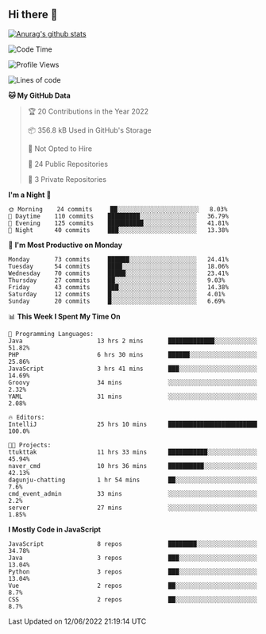 ## Hi there 👋

[![Anurag's github stats](https://github-readme-stats.vercel.app/api?username=Songwonseok)](https://github.com/anuraghazra/github-readme-stats)



<!--START_SECTION:waka-->
![Code Time](http://img.shields.io/badge/Code%20Time-1%2C549%20hrs%2043%20mins-blue)

![Profile Views](http://img.shields.io/badge/Profile%20Views-0-blue)

![Lines of code](https://img.shields.io/badge/From%20Hello%20World%20I%27ve%20Written-3%20Million%20lines%20of%20code-blue)

**🐱 My GitHub Data** 

> 🏆 20 Contributions in the Year 2022
 > 
> 📦 356.8 kB Used in GitHub's Storage 
 > 
> 🚫 Not Opted to Hire
 > 
> 📜 24 Public Repositories 
 > 
> 🔑 3 Private Repositories  
 > 
**I'm a Night 🦉** 

```text
🌞 Morning    24 commits     ██░░░░░░░░░░░░░░░░░░░░░░░   8.03% 
🌆 Daytime    110 commits    █████████░░░░░░░░░░░░░░░░   36.79% 
🌃 Evening    125 commits    ██████████░░░░░░░░░░░░░░░   41.81% 
🌙 Night      40 commits     ███░░░░░░░░░░░░░░░░░░░░░░   13.38%

```
📅 **I'm Most Productive on Monday** 

```text
Monday       73 commits     ██████░░░░░░░░░░░░░░░░░░░   24.41% 
Tuesday      54 commits     ████░░░░░░░░░░░░░░░░░░░░░   18.06% 
Wednesday    70 commits     █████░░░░░░░░░░░░░░░░░░░░   23.41% 
Thursday     27 commits     ██░░░░░░░░░░░░░░░░░░░░░░░   9.03% 
Friday       43 commits     ███░░░░░░░░░░░░░░░░░░░░░░   14.38% 
Saturday     12 commits     █░░░░░░░░░░░░░░░░░░░░░░░░   4.01% 
Sunday       20 commits     █░░░░░░░░░░░░░░░░░░░░░░░░   6.69%

```


📊 **This Week I Spent My Time On** 

```text
💬 Programming Languages: 
Java                     13 hrs 2 mins       █████████████░░░░░░░░░░░░   51.82% 
PHP                      6 hrs 30 mins       ██████░░░░░░░░░░░░░░░░░░░   25.86% 
JavaScript               3 hrs 41 mins       ███░░░░░░░░░░░░░░░░░░░░░░   14.69% 
Groovy                   34 mins             ░░░░░░░░░░░░░░░░░░░░░░░░░   2.32% 
YAML                     31 mins             ░░░░░░░░░░░░░░░░░░░░░░░░░   2.08%

🔥 Editors: 
IntelliJ                 25 hrs 10 mins      █████████████████████████   100.0%

🐱‍💻 Projects: 
ttukttak                 11 hrs 33 mins      ███████████░░░░░░░░░░░░░░   45.94% 
naver_cmd                10 hrs 36 mins      ██████████░░░░░░░░░░░░░░░   42.13% 
dagunju-chatting         1 hr 54 mins        ██░░░░░░░░░░░░░░░░░░░░░░░   7.6% 
cmd_event_admin          33 mins             ░░░░░░░░░░░░░░░░░░░░░░░░░   2.2% 
server                   27 mins             ░░░░░░░░░░░░░░░░░░░░░░░░░   1.85%

```

**I Mostly Code in JavaScript** 

```text
JavaScript               8 repos             ████████░░░░░░░░░░░░░░░░░   34.78% 
Java                     3 repos             ███░░░░░░░░░░░░░░░░░░░░░░   13.04% 
Python                   3 repos             ███░░░░░░░░░░░░░░░░░░░░░░   13.04% 
Vue                      2 repos             ██░░░░░░░░░░░░░░░░░░░░░░░   8.7% 
CSS                      2 repos             ██░░░░░░░░░░░░░░░░░░░░░░░   8.7%

```



 Last Updated on 12/06/2022 21:19:14 UTC
<!--END_SECTION:waka-->
